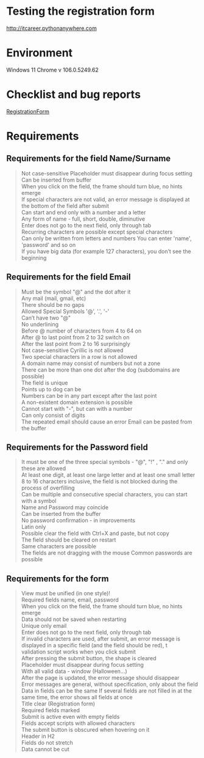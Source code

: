 # Testing the registration form
http://itcareer.pythonanywhere.com

# Environment
Windows 11 Chrome v 106.0.5249.62

# Checklist and bug reports 
[RegistrationForm](https://docs.google.com/spreadsheets/d/1X263Fdo5oqqHBoUZ3Vclf1vxHvjuzAfENBIW8qD_SpQ/edit#gid=1816986114)

# Requirements

## Requirements for the field Name/Surname 
> Not case-sensitive 
> Placeholder must disappear during focus setting  
> Can be inserted from buffer  
> When you click on the field, the frame should turn blue, no hints emerge  
> If special characters are not valid, an error message is displayed at the bottom of the field after submit  
> Can start and end only with a number and a letter  
> Any form of name - full, short, double, diminutive  
> Enter does not go to the next field, only through tab  
> Recurring characters are possible except special characters  
> Can only be written from letters and numbers 
> You can enter 'name', 'password' and so on  
> If you have big data (for example 127 characters), you don’t see the beginning

## Requirements for the  field Email 
> Must be the symbol "@" and the dot after it  
> Any mail (mail, gmail, etc)  
> There should be no gaps  
> Allowed Special Symbols '@', '.', '-'  
> Can’t have two "@"  
> No underlining  
> Before @ number of characters from 4 to 64 on  
> After @ to last point from 2 to 32 switch on  
> After the last point from 2 to 16 surprisingly  
> Not case-sensitive
> Cyrillic is not allowed  
> Two special characters in a row is not allowed  
> A domain name may consist of numbers but not a zone  
> There can be more than one dot after the dog (subdomains are possible)  
> The field is unique  
> Points up to dog can be   
> Numbers can be in any part except after the last point  
> A non-existent domain extension is possible  
> Cannot start with "-", but can with a number  
> Can only consist of digits  
> The repeated email should cause an error
> Email can be pasted from the buffer

## Requirements for the Password field
> It must be one of the three special symbols - "@", "!" , "." and only these are allowed    
> At least one digit, at least one large letter and at least one small letter      
> 8 to 16 characters inclusive, the field is not blocked during the process of overfilling    
> Can be multiple and consecutive special characters, you can start with a symbol    
> Name and Password may coincide    
> Can be inserted from the buffer  
> No password confirmation - in improvements  
> Latin only  
> Possible clear the field with Ctrl+X and paste, but not copy  
> The field should be cleared on restart  
> Same characters are possible  
> The fields are not dragging with the mouse 
> Common passwords are possible

## Requirements for the form
> View must be unified (in one style)!  
> Required fields name, email, password  
> When you click on the field, the frame should turn blue, no hints emerge  
> Data should not be saved when restarting  
> Unique only email  
> Enter does not go to the next field, only through tab  
> If invalid characters are used, after submit, an error message is displayed in a specific field (and the field should be red), t  
> validation script works when you click submit  
> After pressing the submit button, the shape is cleared  
> Placeholder must disappear during focus setting  
> With all valid data - window (Halloween...)  
> After the page is updated, the error message should disappear  
> Error messages are general, without specification, only about the field  
> Data in fields can be the same 
> If several fields are not filled in at the same time, the error shows all fields at once  
> Title clear (Registration form)  
> Required fields marked    
> Submit is active even with empty fields  
> Fields accept scripts with allowed characters  
> The submit button is obscured when hovering on it  
> Header in H2  
> Fields do not stretch  
> Data cannot be cut